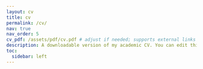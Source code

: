 ```yaml
---
layout: cv
title: cv
permalink: /cv/
nav: true
nav_order: 5
cv_pdf: /assets/pdf/cv.pdf # adjust if needed; supports external links too
description: A downloadable version of my academic CV. You can edit this text in '_pages/cv.md'.
toc:
  sidebar: left
---
```

